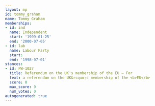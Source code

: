 ```yaml
---
layout: mp
id: tommy_graham
name: Tommy Graham
memberships:
- id: ind
  name: Independent
  start: '1999-01-25'
  end: '2000-07-05'
- id: lab
  name: Labour Party
  start: 
  end: '1998-07-01'
stances:
- id: PW-1027
  title: Referendum on the UK's membership of the EU — For
  text: a referendum on the UK&rsquo;s membership of the <b>EU</b>
  score: 0
  max_score: 0
  num_votes: 0
autogenerated: true
---
```

